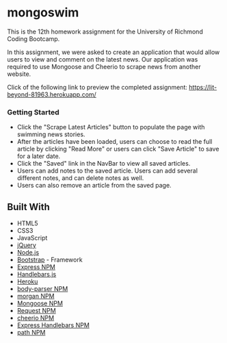 # mongoswim

This is the 12th homework assignment for the University of Richmond Coding Bootcamp.

In this assignment, we were asked to create an application that would allow users to view and comment on the latest news. Our application was required to use Mongoose and Cheerio to scrape news from another website. 

Click of the following link to preview the completed assignment: https://lit-beyond-81963.herokuapp.com/

### Getting Started 
* Click the "Scrape Latest Articles" button to populate the page with swimming news stories.
* After the articles have been loaded, users can choose to read the full article by clicking "Read More" or users can click "Save Article" to save for a later date.
* Click the "Saved" link in the NavBar to view all saved articles. 
* Users can add notes to the saved article. Users can add several different notes, and can delete notes as well. 
* Users can also remove an article from the saved page.

## Built With

* HTML5
* CSS3
* JavaScript 
* [jQuery](https://api.jquery.com/) 
* [Node.js](https://nodejs.org/en/)
* [Bootstrap](http://getbootstrap.com/) - Framework
* [Express NPM](https://www.npmjs.com/package/express) 
* [Handlebars.js](https://handlebarsjs.com/) 
* [Heroku](https://heroku.com) 
* [body-parser NPM](https://www.npmjs.com/package/body-parser)
* [morgan NPM](https://www.npmjs.com/package/morgan)
* [Mongoose NPM](https://www.npmjs.com/package/mongoose)
* [Request NPM](https://www.npmjs.com/package/request)
* [cheerio NPM](https://www.npmjs.com/package/cheerio)
* [Express Handlebars NPM](https://www.npmjs.com/package/express-handlebars)
* [path NPM](https://www.npmjs.com/package/path)
